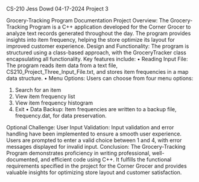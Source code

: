 CS-210
Jess Dowd
04-17-2024
Project 3


Grocery-Tracking Program Documentation
Project Overview:
The Grocery-Tracking Program is a C++ application developed for the Corner Grocer to analyze text records generated throughout the day. The program provides insights into item frequency, helping the store optimize its layout for improved customer experience.
Design and Functionality:
The program is structured using a class-based approach, with the GroceryTracker class encapsulating all functionality. Key features include:
•	Reading Input File: The program reads item data from a text file, CS210_Project_Three_Input_File.txt, and stores item frequencies in a map data structure.
•	Menu Options: Users can choose from four menu options:
1.	Search for an item
2.	View item frequency list
3.	View item frequency histogram
4.	Exit
•	Data Backup: Item frequencies are written to a backup file, frequency.dat, for data preservation.

Optional Challenge: User Input Validation:
Input validation and error handling have been implemented to ensure a smooth user experience. Users are prompted to enter a valid choice between 1 and 4, with error messages displayed for invalid input.
Conclusion:
The Grocery-Tracking Program demonstrates proficiency in writing professional, well-documented, and efficient code using C++. It fulfills the functional requirements specified in the project for the Corner Grocer and provides valuable insights for optimizing store layout and customer satisfaction.
